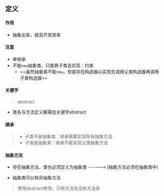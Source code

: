 ## 定义

#### 作用

- 抽象出来，提高开发效率

#### 注意

- 单继承
- 不能`new`抽象类，只能靠子类去实现：约束
  - ==虽然抽象类不能`new`，但是存在构造器以实现先调用父类构造器再调用子类构造器==

#### 关键字

> abstract

- 类名与方法定义都需加关键字abstract

#### 继承

> - 子类不是抽象类：继承需要实现所有抽象方法
> - 子类是抽象类：继承不能实现父类抽象方法

#### 抽象方法

- 存在抽象方法，类也必须定义为抽象类 ------> (抽象方法必须在抽象类中)

- 抽象类可以有非抽象方法

> 使用abstract修饰，只有方法名没有方法体